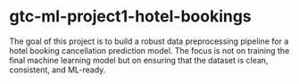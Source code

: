 # gtc-ml-project1-hotel-bookings
The goal of this project is to build a robust data preprocessing pipeline for a hotel booking cancellation prediction model. The focus is not on training the final machine learning model but on ensuring that the dataset is clean, consistent, and ML-ready.
